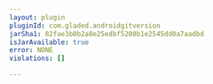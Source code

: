 ```yaml
---
layout: plugin
pluginId: com.gladed.androidgitversion
jarSha1: 82fae3b0b2a8e25edbf5200b1e2545dd0a7aadbd
isJarAvailable: true
error: NONE
violations: []

---
```

